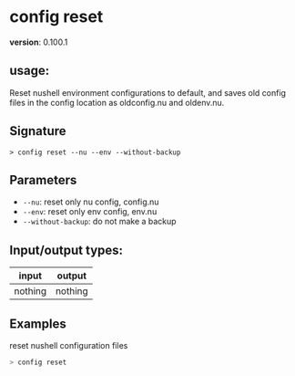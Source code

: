# config reset

**version**: 0.100.1

## **usage**:

Reset nushell environment configurations to default, and saves old config files in the config location as oldconfig.nu and oldenv.nu.

## Signature

`> config reset --nu --env --without-backup`

## Parameters

- `--nu`: reset only nu config, config.nu
- `--env`: reset only env config, env.nu
- `--without-backup`: do not make a backup

## Input/output types:

| input   | output  |
| ------- | ------- |
| nothing | nothing |

## Examples

reset nushell configuration files

```bash
> config reset
```
